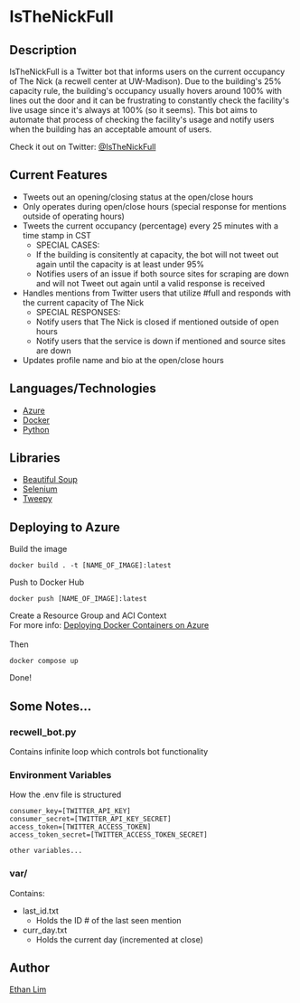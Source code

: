 # IsTheNickFull

## Description
IsTheNickFull is a Twitter bot that informs users on the current occupancy of The Nick (a recwell center at UW-Madison).
Due to the building's 25% capacity rule, the building's occupancy usually hovers around 100% with lines out the door
and it can be frustrating to constantly check the facility's live usage since it's always at 100% (so it seems). 
This bot aims to automate that process of checking the facility's usage and notify users when the building has an acceptable
amount of users.

Check it out on Twitter: [@IsTheNickFull](https://twitter.com/IsTheNickFull)

## Current Features
* Tweets out an opening/closing status at the open/close hours
* Only operates during open/close hours (special response for mentions outside
  of operating hours)
* Tweets the current occupancy (percentage) every 25 minutes with a time stamp in CST
  * SPECIAL CASES: 
  * If the building is consitently at capacity, the bot will not tweet
    out again until the capacity is at least under 95%
  * Notifies users of an issue if both source sites for scraping are down
    and will not Tweet out again until a valid response is received
* Handles mentions from Twitter users that utilize #full and responds
  with the current capacity of The Nick
  * SPECIAL RESPONSES:
   * Notify users that The Nick is closed if mentioned outside of open hours
   * Notify users that the service is down if mentioned and source sites are down
* Updates profile name and bio at the open/close hours

## Languages/Technologies 
* [Azure](https://azure.microsoft.com/en-us/)
* [Docker](https://www.docker.com/)
* [Python](https://www.python.org/)
## Libraries
* [Beautiful Soup](https://www.crummy.com/software/BeautifulSoup/bs4/doc/)
* [Selenium](https://selenium-python.readthedocs.io/)
* [Tweepy](https://www.tweepy.org/) 

## Deploying to Azure
Build the image
```
docker build . -t [NAME_OF_IMAGE]:latest
```
Push to Docker Hub
```
docker push [NAME_OF_IMAGE]:latest
```
Create a Resource Group and ACI Context <br>
For more info: [Deploying Docker Containers on Azure](https://docs.docker.com/cloud/aci-integration/)<br><br>
Then
```
docker compose up
```
Done! 

## Some Notes...
### recwell_bot.py
Contains infinite loop which controls
bot functionality
### Environment Variables
How the .env file is structured

```
consumer_key=[TWITTER_API_KEY]
consumer_secret=[TWITTER_API_KEY_SECRET]
access_token=[TWITTER_ACCESS_TOKEN]
access_token_secret=[TWITTER_ACCESS_TOKEN_SECRET]

other variables...
```
### var/
Contains:
* last_id.txt
  * Holds the ID # of the last seen mention
* curr_day.txt
  * Holds the current day (incremented at close)  

## Author
[Ethan Lim](http://www.ethan-lim.com)
